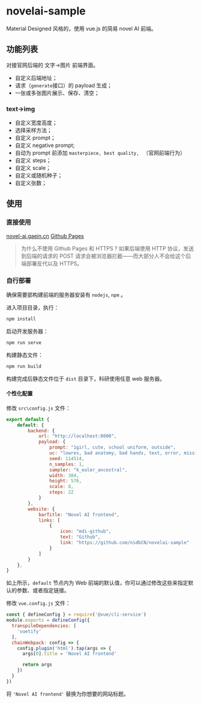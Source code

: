 # novelai-sample

Material Designed 风格的，使用 vue.js 的简易 novel AI 前端。

## 功能列表

对接官网后端的 文字->图片 前端界面。

* 自定义后端地址；
* 请求（`generate`接口）的 payload 生成；
* 一张或多张图片展示、保存、清空；

### text->img

* 自定义宽度高度；
* 选择采样方法；
* 自定义 prompt；
* 自定义 negative prompt;
* 自动为 prompt 前添加 `masterpiece, best quality, ` （官网前端行为）
* 自定义 steps；
* 自定义 scale；
* 自定义或随机种子；
* 自定义张数；

## 使用

### 直接使用

[novel-ai.gaein.cn](http://novel-ai.gaein.cn/)
[Github Pages](https://nidbcn.github.io/novelai-sample/)

> 为什么不使用 Github Pages 和 HTTPS ? 如果后端使用 HTTP 协议，发送到后端的请求的 POST 请求会被浏览器拦截——而大部分人不会给这个后端部署反代以及 HTTPS。

### 自行部署

确保需要部构建前端的服务器安装有 `nodejs`, `npm` 。

进入项目目录，执行：

```sh
npm install
```

启动开发服务器：

```sh
npm run serve
```

构建静态文件：

```sh
npm run build
```

构建完成后静态文件位于 `dist` 目录下，科研使用任意 web 服务器。

#### 个性化配置

修改 `src\config.js` 文件：

```js
export default {
    default: {
        backend: {
            url: "http://localhost:8000",
            payload: {
                prompt: "1girl, cute, school uniform, outside",
                uc: "lowres, bad anatomy, bad hands, text, error, missing fingers, extra digit, fewer digits, cropped, worst quality, low quality, normal quality, jpeg artifacts, signature, watermark, username, blurry",
                seed: 114514,
                n_samples: 1,
                sampler: "k_euler_ancestral",
                width: 384,
                height: 576,
                scale: 8,
                steps: 22
            }
        },
        website: {
            barTitle: "Novel AI frontend",
            links: [
                {
                    icon: "mdi-github",
                    text: "Github",
                    link: "https://github.com/nidbCN/novelai-sample"
                }
            ]
        }
    },
}

```

如上所示，`default` 节点内为 Web 前端的默认值，你可以通过修改这些来指定默认的参数、或者指定链接。

修改 `vue.config.js` 文件：

```js
const { defineConfig } = require('@vue/cli-service')
module.exports = defineConfig({
  transpileDependencies: [
    'vuetify'
  ],
  chainWebpack: config => {
    config.plugin('html').tap(args => {
      args[0].title = 'Novel AI frontend'

      return args
    })
  }
})

```

将 `'Novel AI frontend'` 替换为你想要的网站标题。
